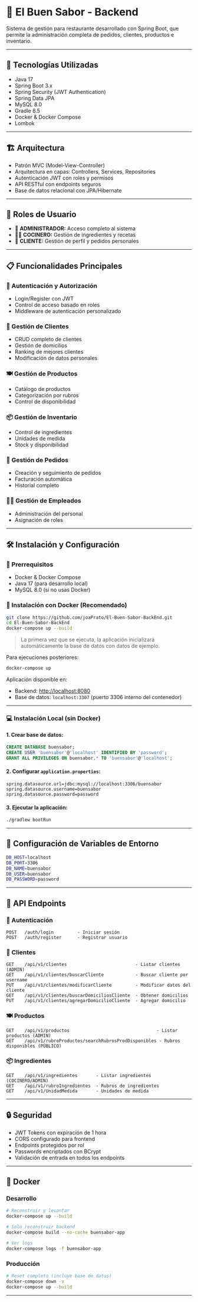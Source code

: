 # 🍕 El Buen Sabor - Backend

Sistema de gestión para restaurante desarrollado con Spring Boot, que permite la administración completa de pedidos, clientes, productos e inventario.

---

## 🚀 Tecnologías Utilizadas

- Java 17  
- Spring Boot 3.x  
- Spring Security (JWT Authentication)  
- Spring Data JPA  
- MySQL 8.0  
- Gradle 8.5  
- Docker & Docker Compose  
- Lombok  

---

## 🏗️ Arquitectura

- Patrón MVC (Model-View-Controller)  
- Arquitectura en capas: Controllers, Services, Repositories  
- Autenticación JWT con roles y permisos  
- API RESTful con endpoints seguros  
- Base de datos relacional con JPA/Hibernate  

---

## 👥 Roles de Usuario

- 🔧 **ADMINISTRADOR:** Acceso completo al sistema  
- 👨‍🍳 **COCINERO:** Gestión de ingredientes y recetas  
- 👤 **CLIENTE:** Gestión de perfil y pedidos personales  

---

## 📋 Funcionalidades Principales

### 🔐 Autenticación y Autorización

- Login/Register con JWT  
- Control de acceso basado en roles  
- Middleware de autenticación personalizado  

### 👥 Gestión de Clientes

- CRUD completo de clientes  
- Gestión de domicilios  
- Ranking de mejores clientes  
- Modificación de datos personales  

### 🍽️ Gestión de Productos

- Catálogo de productos  
- Categorización por rubros  
- Control de disponibilidad  

### 📦 Gestión de Inventario

- Control de ingredientes  
- Unidades de medida  
- Stock y disponibilidad  

### 🧾 Gestión de Pedidos

- Creación y seguimiento de pedidos  
- Facturación automática  
- Historial completo  

### 👨‍💼 Gestión de Empleados

- Administración del personal  
- Asignación de roles  

---

## 🛠️ Instalación y Configuración

### 🔹 Prerrequisitos

- Docker & Docker Compose  
- Java 17 (para desarrollo local)  
- MySQL 8.0 (si no usas Docker)  

### 🐳 Instalación con Docker (Recomendado)

```bash
git clone https://github.com/joaPrato/El-Buen-Sabor-BackEnd.git
cd El-Buen-Sabor-BackEnd
docker-compose up --build
```

> La primera vez que se ejecuta, la aplicación inicializará automáticamente la base de datos con datos de ejemplo.

Para ejecuciones posteriores:

```bash
docker-compose up
```

Aplicación disponible en:

- Backend: [http://localhost:8080](http://localhost:8080)  
- Base de datos: `localhost:3307` (puerto 3306 interno del contenedor)

---

### 💻 Instalación Local (sin Docker)

#### 1. Crear base de datos:

```sql
CREATE DATABASE buensabor;
CREATE USER 'buensabor'@'localhost' IDENTIFIED BY 'password';
GRANT ALL PRIVILEGES ON buensabor.* TO 'buensabor'@'localhost';
```

#### 2. Configurar `application.properties`:

```properties
spring.datasource.url=jdbc:mysql://localhost:3306/buensabor
spring.datasource.username=buensabor
spring.datasource.password=password
```

#### 3. Ejecutar la aplicación:

```bash
./gradlew bootRun
```

---

## 🔧 Configuración de Variables de Entorno

```bash
DB_HOST=localhost
DB_PORT=3306
DB_NAME=buensabor
DB_USER=buensabor
DB_PASSWORD=password
```

---

## 📡 API Endpoints

### 🔐 Autenticación

```
POST   /auth/login         - Iniciar sesión  
POST   /auth/register      - Registrar usuario  
```

### 👥 Clientes

```
GET    /api/v1/clientes                          - Listar clientes (ADMIN)  
GET    /api/v1/clientes/buscarCliente            - Buscar cliente por username  
PUT    /api/v1/clientes/modificarCliente         - Modificar datos del cliente  
GET    /api/v1/clientes/buscarDomiciliosCliente  - Obtener domicilios  
PUT    /api/v1/clientes/agregarDomicilioCliente  - Agregar domicilio  
```

### 🍽️ Productos

```
GET    /api/v1/productos                                 - Listar productos (ADMIN)  
GET    /api/v1/rubroProductos/searchRubrosProdDisponibles - Rubros disponibles (PÚBLICO)  
```

### 📦 Ingredientes

```
GET    /api/v1/ingredientes       - Listar ingredientes (COCINERO/ADMIN)  
GET    /api/v1/rubroIngredientes  - Rubros de ingredientes  
GET    /api/v1/UnidadMedida       - Unidades de medida  
```

---

## 🔒 Seguridad

- JWT Tokens con expiración de 1 hora  
- CORS configurado para frontend  
- Endpoints protegidos por rol  
- Passwords encriptados con BCrypt  
- Validación de entrada en todos los endpoints  

---

## 🐳 Docker

### Desarrollo

```bash
# Reconstruir y levantar
docker-compose up --build

# Solo reconstruir backend
docker-compose build --no-cache buensabor-app

# Ver logs
docker-compose logs -f buensabor-app
```

### Producción

```bash
# Reset completo (incluye base de datos)
docker-compose down -v
docker-compose up --build
```

---


